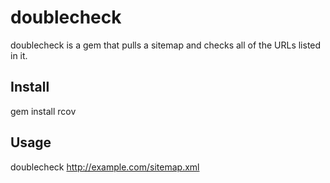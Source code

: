 # doublecheck

doublecheck is a gem that pulls a sitemap and checks all of the URLs listed in it.

## Install

  gem install rcov


## Usage

  doublecheck http://example.com/sitemap.xml


